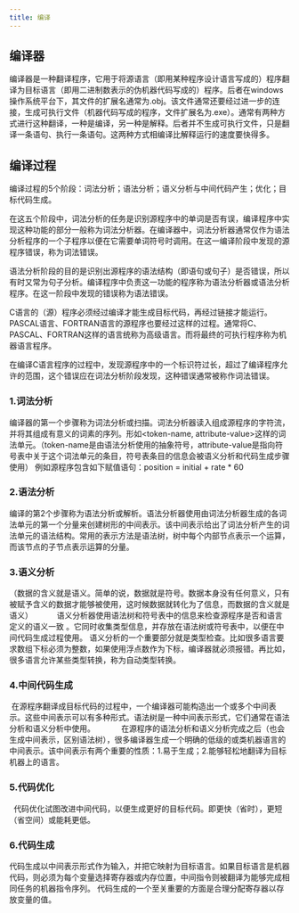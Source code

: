 ```yaml
---
title: 编译
---
```


## 编译器 

编译器是一种翻译程序，它用于将源语言（即用某种程序设计语言写成的）程序翻译为目标语言（即用二进制数表示的伪机器代码写成的）程序。后者在windows操作系统平台下，其文件的扩展名通常为.obj。该文件通常还要经过进一步的连接，生成可执行文件（机器代码写成的程序，文件扩展名为.exe）。通常有两种方式进行这种翻译，一种是编译，另一种是解释。后者并不生成可执行文件，只是翻译一条语句、执行一条语句。这两种方式相编译比解释运行的速度要快得多。

## 编译过程

编译过程的5个阶段：词法分析；语法分析；语义分析与中间代码产生；优化；目标代码生成。

在这五个阶段中，词法分析的任务是识别源程序中的单词是否有误，编译程序中实现这种功能的部分一般称为词法分析器。在编译器中，词法分析器通常仅作为语法分析程序的一个子程序以便在它需要单词符号时调用。在这一编译阶段中发现的源程序错误，称为词法错误。

语法分析阶段的目的是识别出源程序的语法结构（即语句或句子）是否错误，所以有时又常为句子分析。编译程序中负责这一功能的程序称为语法分析器或语法分析程序。在这一阶段中发现的错误称为语法错误。

C语言的（源）程序必须经过编译才能生成目标代码，再经过链接才能运行。PASCAL语言、FORTRAN语言的源程序也要经过这样的过程。通常将C、PASCAL、FORTRAN这样的语言统称为高级语言。而将最终的可执行程序称为机器语言程序。

在编译C语言程序的过程中，发现源程序中的一个标识符过长，超过了编译程序允许的范围，这个错误应在词法分析阶段发现，这种错误通常被称作词法错误。

### 1.词法分析

编译器的第一个步骤称为词法分析或扫描。词法分析器读入组成源程序的字符流，并将其组成有意义的词素的序列。形如<token-name, attribute-value>这样的词法单元。（token-name是由语法分析使用的抽象符号，attribute-value是指向符号表中关于这个词法单元的条目，符号表条目的信息会被语义分析和代码生成步骤使用）
例如源程序包含如下赋值语句：position = initial + rate * 60

### 2.语法分析

编译的第2个步骤称为语法分析或解析。语法分析器使用由词法分析器生成的各词法单元的第一个分量来创建树形的中间表示。该中间表示给出了词法分析产生的词法单元的语法结构。常用的表示方法是语法树，树中每个内部节点表示一个运算，而该节点的子节点表示运算的分量。

### 3.语义分析

（数据的含义就是语义。简单的说，数据就是符号。数据本身没有任何意义，只有被赋予含义的数据才能够被使用，这时候数据就转化为了信息，而数据的含义就是语义）          
 语义分析器使用语法树和符号表中的信息来检查源程序是否和语言定义的语义一致 。它同时收集类型信息，并存放在语法树或符号表中，以便在中间代码生成过程使用。
语义分析的一个重要部分就是类型检查。比如很多语言要求数组下标必须为整数，如果使用浮点数作为下标，编译器就必须报错。再比如，很多语言允许某些类型转换，称为自动类型转换。

### 4.中间代码生成
 在源程序翻译成目标代码的过程中，一个编译器可能构造出一个或多个中间表示。这些中间表示可以有多种形式。语法树是一种中间表示形式，它们通常在语法分析和语义分析中使用。
           在源程序的语法分析和语义分析完成之后（也会生成中间表示，区别语法树），很多编译器生成一个明确的低级的或类机器语言的中间表示。该中间表示有两个重要的性质：1.易于生成；2.能够轻松地翻译为目标机器上的语言。

### 5.代码优化
  代码优化试图改进中间代码，以便生成更好的目标代码。即更快（省时），更短（省空间）或能耗更低。
 
### 6.代码生成
代码生成以中间表示形式作为输入，并把它映射为目标语言。如果目标语言是机器代码，则必须为每个变量选择寄存器或内存位置，中间指令则被翻译为能够完成相同任务的机器指令序列。
 代码生成的一个至关重要的方面是合理分配寄存器以存放变量的值。


